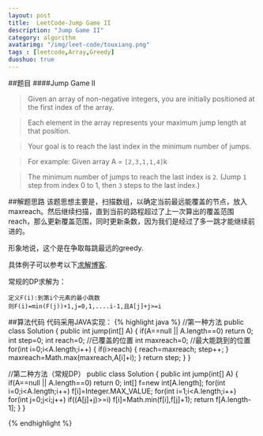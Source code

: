 ```yaml
---
layout: post
title:  LeetCode-Jump Game II 
description: "Jump Game II"
category: algorithm
avatarimg: "/img/leet-code/touxiang.png"
tags : [leetcode,Array,Greedy]
duoshuo: true
---
```

##题目
####Jump Game II
>Given an array of non-negative integers, you are initially positioned at the first index of the array.

>Each element in the array represents your maximum jump length at that position.

>Your goal is to reach the last index in the minimum number of jumps.

>For example:
>Given array A = `[2,3,1,1,4]`k

>The minimum number of jumps to reach the last index is `2`. (Jump `1` step from index 0 to 1, then `3` steps to the last index.)

<!-- more -->
	
##解题思路
该题思想主要是，扫描数组，以确定当前最远能覆盖的节点，放入maxreach。然后继续扫描，直到当前的路程超过了上一次算出的覆盖范围reach，那么更新覆盖范围，同时更新条数，因为我们是经过了多一跳才能继续前进的。

形象地说，这个是在争取每跳最远的greedy.

具体例子可以参考以下[求解博客][1].

常规的DP求解为：

	定义F(i):到第i个元素的最小跳数
	则F(i)=min(F(j))+1,j=0,1,....i-1,且A[j]+j>=i

##算法代码
代码采用JAVA实现：
{% highlight java %}
//第一种方法
public class Solution {
    public int jump(int[] A) {
        if(A==null || A.length==0)
        	return 0;
        int step=0;
        int reach=0;   //已覆盖的位置
        int maxreach=0;  //最大能跳到的位置
         for(int i=0;i<A.length;i++)
        {
        	if(i>reach)
        	{
        		reach=maxreach;
        		step++;
        	}
        	maxreach=Math.max(maxreach,A[i]+i);	
        }
        return step;
    }
}

//第二种方法（常规DP）
public class Solution {
    public int jump(int[] A) {
        if(A==null || A.length==0)
        	return 0;
       	int[] f=new int[A.length];
       	for(int i=0;i<A.length;i++)
       		f[i]=Integer.MAX_VALUE;
       	for(int i=1;i<A.length;i++)
       		for(int j=0;j<i;j++)
       			if((A[j]+j)>=i)
       				f[i]=Math.min(f[i],f[j]+1);
       	return f[A.length-1];
    }
}

{% endhighlight %}

[1]:http://blog.csdn.net/lsdtc1225/article/details/39648757